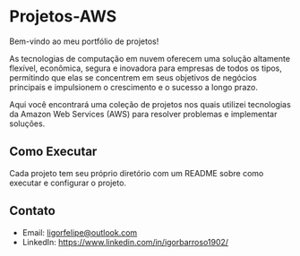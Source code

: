 # Projetos-AWS

Bem-vindo ao meu portfólio de projetos! 

As tecnologias de computação em nuvem oferecem uma solução altamente flexível, econômica, segura e inovadora para empresas de todos os tipos, permitindo que elas se concentrem em seus objetivos de negócios principais e impulsionem o crescimento e o sucesso a longo prazo.

Aqui você encontrará uma coleção de projetos nos quais utilizei tecnologias da Amazon Web Services (AWS) para resolver problemas e implementar soluções.

## Como Executar

Cada projeto tem seu próprio diretório com um README sobre como executar e configurar o projeto.

## Contato

- Email: ligorfelipe@outlook.com
- LinkedIn: https://www.linkedin.com/in/igorbarroso1902/

